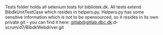 Tests folder holds all selenium tests for bibliotek.dk. All tests extend BibdkUnitTestCase which resides in helpers.py. Helpers.py
has some sensitive information which is not to be opensourced, so it resides in its own private git - you can find it here: gitlab@gitlab.dbc.dk:d-scrum/d7/BibdkWebdriver.git
